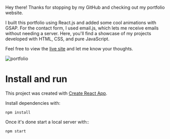 Hey there! Thanks for stopping by my GitHub and checking out my portfolio website.

I built this portfolio using React.js and added some cool animations with GSAP. For the contact form, I used email.js, which lets me receive emails without needing a server.
Here, you'll find a showcase of my projects developed with HTML, CSS, and pure JavaScript.

Feel free to view the [live site](https://anna02f.github.io/My-portfolio-website/) and let me know your thoughts.

![portfolio](https://user-images.githubusercontent.com/70126905/171959827-6c2a69ba-1117-43eb-899c-cd50e9e683ca.png)

# Install and run

This project was created with [Create React App](https://github.com/facebook/create-react-app).

Install dependencies with:

`npm install`

Once it's done start a local server with::

`npm start`
